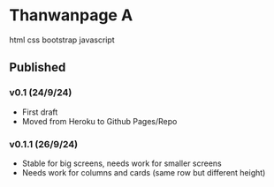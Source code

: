 # Thanwanpage A
html css bootstrap javascript

## Published

### v0.1 (24/9/24)
- First draft
- Moved from Heroku to Github Pages/Repo

### v0.1.1 (26/9/24)
- Stable for big screens, needs work for smaller screens
- Needs work for columns and cards (same row but different height)